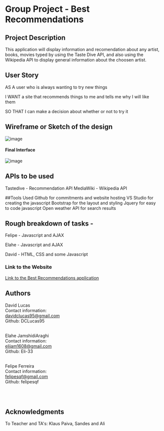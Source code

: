 # Group Project - Best Recommendations

## Project Description

This application will display information and recomendation about any artist, books, movies typed by using the Taste Dive API, and also using the Wikipedia API to display general information about the choosen artist.

## User Story

<p> AS A user who is always wanting to try new things </p>
<p>I WANT a site that recommends things to me and tells me why I will like them </p>
<p>SO THAT I can make a decision about whether or not to try it </p>

## Wireframe or Sketch of the design

![image](https://user-images.githubusercontent.com/69066157/93866655-4908c300-fd0b-11ea-84b8-637bfaea30df.png)

#### Final Interface

![image](https://user-images.githubusercontent.com/69066157/94549951-53d8d000-0296-11eb-8baf-4bed2f58fb0a.png)

## APIs to be used

Tastedive - Recommendation API
MediaWiki - Wikipedia API

##Tools Used
Github for commitments and website hosting
VS Studio for creating the javascript
Bootstrap for the layout and styling
Jquery for easy to code javascript
Open weather API for search results

## Rough breakdown of tasks -
<p>Felipe - Javascript and AJAX </p>
<p>Elahe - Javascript and AJAX </p>
<p>David - HTML, CSS and some Javascript </p>


### Link to the Website

<a href="https://dclucas95.github.io/Project-1-Recommendations/">Link to the Best Recommendations application</a>

## Authors

David Lucas <br>
Contact information:<br>
davidclucas95@gmail.com<br>
Github: DCLucas95<br><br>

Elahe JamshidiAraghi <br>
Contact information:<br>
elijam1608@gmail.com<br>
Github: Eli-33<br><br>

Felipe Ferreira <br>
Contact information:<br>
felipesqf@gmail.com<br>
Github: felipesqf<br><br>

​​

## Acknowledgments

To Teacher and TA's:
Klaus Paiva, Sandes and Ali

